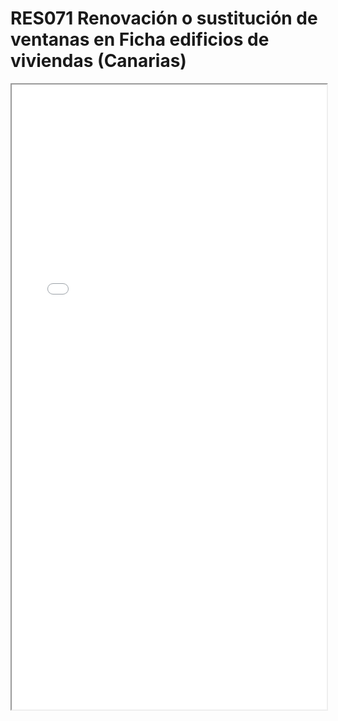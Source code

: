 
# RES071  Renovación o sustitución de ventanas en Ficha edificios de viviendas (Canarias)

<iframe src="../RES071  Renovación o sustitución de ventanas en Ficha edificios de viviendas (Canarias).pdf" width="100%" height="1000px"></iframe>

